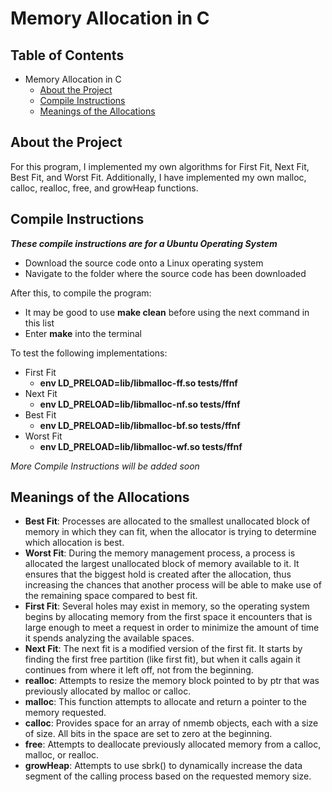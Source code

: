 # Memory Allocation in C

## Table of Contents
- Memory Allocation in C
  * [About the Project](#about-the-project)
  * [Compile Instructions](#compile-instructions)
  * [Meanings of the Allocations](#meanings-of-the-allocations)

## About the Project
For this program, I implemented my own algorithms for First Fit, Next Fit, Best Fit, and Worst Fit. Additionally, I have implemented my own malloc, calloc, realloc, free, and growHeap functions.


## Compile Instructions
***These compile instructions are for a Ubuntu Operating System***
* Download the source code onto a Linux operating system
* Navigate to the folder where the source code has been downloaded


After this, to compile the program:
* It may be good to use **make clean** before using the next command in this list
* Enter **make** into the terminal


To test the following implementations:
* First Fit
  * **env LD_PRELOAD=lib/libmalloc-ff.so tests/ffnf**
* Next Fit
  * **env LD_PRELOAD=lib/libmalloc-nf.so tests/ffnf**
* Best Fit
  * **env LD_PRELOAD=lib/libmalloc-bf.so tests/ffnf**
* Worst Fit
  * **env LD_PRELOAD=lib/libmalloc-wf.so tests/ffnf**

*More Compile Instructions will be added soon*
 
 ## Meanings of the Allocations
* **Best Fit**: Processes are allocated to the smallest unallocated block of memory in which they can fit, when the allocator is trying to determine which allocation is best.
* **Worst Fit**: During the memory management process, a process is allocated the largest unallocated block of memory available to it. It ensures that the biggest hold is created after the allocation, thus increasing the chances that another process will be able to make use of the remaining space compared to best fit. 
* **First Fit**: Several holes may exist in memory, so the operating system begins by allocating memory from the first space it encounters that is large enough to meet a request in order to minimize the amount of time it spends analyzing the available spaces.
* **Next Fit**: The next fit is a modified version of the first fit. It starts by finding the first free partition (like first fit), but when it calls again it continues from where it left off, not from the beginning.
* **realloc**: Attempts to resize the memory block pointed to by ptr that was previously allocated by malloc or calloc.
* **malloc**: This function attempts to allocate and return a pointer to the memory requested.
* **calloc**: Provides space for an array of nmemb objects, each with a size of size. All bits in the space are set to zero at the beginning.
* **free**: Attempts to deallocate previously allocated memory from a calloc, malloc, or realloc.
* **growHeap**: Attempts to use sbrk() to dynamically increase the data segment of the calling process based on the requested memory size.
